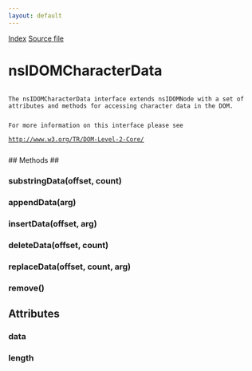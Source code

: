 ```yaml
---
layout: default
---
```

<div id='links'><a href="../index.html">Index</a>
<a href="http://dxr.mozilla.org/mozilla-central/source/dom/interfaces/core/nsIDOMCharacterData.idl">Source file</a>
</div>

# nsIDOMCharacterData #
<code>  
The nsIDOMCharacterData interface extends nsIDOMNode with a set of   
attributes and methods for accessing character data in the DOM.  
  
For more information on this interface please see   
http://www.w3.org/TR/DOM-Level-2-Core/  
  
</code>
## Methods ##

### substringData(offset, count) ###

### appendData(arg) ###

### insertData(offset, arg) ###

### deleteData(offset, count) ###

### replaceData(offset, count, arg) ###

### remove() ###

## Attributes ##

### data ###

### length ###
